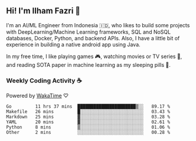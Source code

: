 ## Hi! I'm Ilham Fazri 👋

I'm an AI/ML Engineer from Indonesia 🇮🇩, who likes to build some projects with DeepLearning/Machine Learning frameworks, SQL and NoSQL databases, Docker, Python, and backend APIs. Also, I have a little bit of experience in building a native android app using Java.


In my free time, I like playing games 🎮, watching movies or TV series 🍿, and reading SOTA paper in machine learning as my sleeping pills 💊. 

### Weekly Coding Activity ☕
Powered by [WakaTime](https://wakatime.com/) ♡
<!--START_SECTION:waka-->

```text
Go         11 hrs 37 mins  ██████████████████████▒░░   89.17 %
Makefile   26 mins         █░░░░░░░░░░░░░░░░░░░░░░░░   03.43 %
Markdown   25 mins         ▓░░░░░░░░░░░░░░░░░░░░░░░░   03.28 %
YAML       20 mins         ▓░░░░░░░░░░░░░░░░░░░░░░░░   02.61 %
Python     8 mins          ▒░░░░░░░░░░░░░░░░░░░░░░░░   01.06 %
Other      2 mins          ░░░░░░░░░░░░░░░░░░░░░░░░░   00.28 %
```

<!--END_SECTION:waka-->
